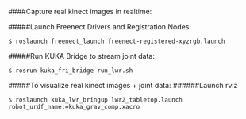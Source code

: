 ####Capture real kinect images in realtime:

#####Launch Freenect Drivers and Registration Nodes:
```
$ roslaunch freenect_launch freenect-registered-xyzrgb.launch
```

#####Run KUKA Bridge to stream joint data:
```
$ rosrun kuka_fri_bridge run_lwr.sh
```

#####To visualize real kinect images + joint data:
######Launch rviz
```
$ roslaunch kuka_lwr_bringup lwr2_tabletop.launch robot_urdf_name:=kuka_grav_comp.xacro
